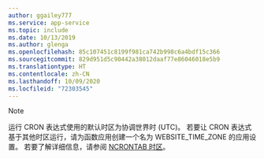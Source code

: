 ```yaml
---
author: ggailey777
ms.service: app-service
ms.topic: include
ms.date: 10/13/2019
ms.author: glenga
ms.openlocfilehash: 85c107451c8199f981ca742b998c6a4bdf15c366
ms.sourcegitcommit: 829d951d5c90442a38012daaf77e86046018e5b9
ms.translationtype: HT
ms.contentlocale: zh-CN
ms.lasthandoff: 10/09/2020
ms.locfileid: "72303545"
---
```

> [!NOTE]  
> 运行 CRON 表达式使用的默认时区为协调世界时 (UTC)。 若要让 CRON 表达式基于其他时区运行，请为函数应用创建一个名为 WEBSITE_TIME_ZONE 的应用设置。 若要了解详细信息，请参阅 [NCRONTAB 时区](../articles/azure-functions/functions-bindings-timer.md#ncrontab-time-zones)。
